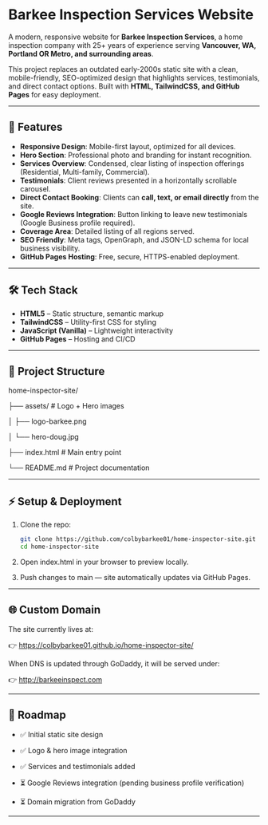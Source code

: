 # Barkee Inspection Services Website

A modern, responsive website for **Barkee Inspection Services**, a home inspection company with 25+ years of experience serving **Vancouver, WA, Portland OR Metro, and surrounding areas**.  

This project replaces an outdated early-2000s static site with a clean, mobile-friendly, SEO-optimized design that highlights services, testimonials, and direct contact options. Built with **HTML, TailwindCSS, and GitHub Pages** for easy deployment.

---

## 🚀 Features

- **Responsive Design**: Mobile-first layout, optimized for all devices.  
- **Hero Section**: Professional photo and branding for instant recognition.  
- **Services Overview**: Condensed, clear listing of inspection offerings (Residential, Multi-family, Commercial).  
- **Testimonials**: Client reviews presented in a horizontally scrollable carousel.  
- **Direct Contact Booking**: Clients can **call, text, or email directly** from the site.  
- **Google Reviews Integration**: Button linking to leave new testimonials (Google Business profile required).  
- **Coverage Area**: Detailed listing of all regions served.  
- **SEO Friendly**: Meta tags, OpenGraph, and JSON-LD schema for local business visibility.  
- **GitHub Pages Hosting**: Free, secure, HTTPS-enabled deployment.  

---

## 🛠️ Tech Stack

- **HTML5** – Static structure, semantic markup  
- **TailwindCSS** – Utility-first CSS for styling  
- **JavaScript (Vanilla)** – Lightweight interactivity  
- **GitHub Pages** – Hosting and CI/CD  

---

## 📂 Project Structure

home-inspector-site/

├── assets/ # Logo + Hero images


│ ├── logo-barkee.png

│ └── hero-doug.jpg

├── index.html # Main entry point

└── README.md # Project documentation


---

## ⚡ Setup & Deployment

1. Clone the repo:
   ```bash
   git clone https://github.com/colbybarkee01/home-inspector-site.git
   cd home-inspector-site
   ```
2. Open index.html in your browser to preview locally.
  
3. Push changes to main — site automatically updates via GitHub Pages.
  
---

## 🌐 Custom Domain

The site currently lives at:

👉 https://colbybarkee01.github.io/home-inspector-site/

When DNS is updated through GoDaddy, it will be served under:

👉 http://barkeeinspect.com

---

## 📌 Roadmap

- ✅ Initial static site design

- ✅ Logo & hero image integration

- ✅ Services and testimonials added

- ⏳ Google Reviews integration (pending business profile verification)

- ⏳ Domain migration from GoDaddy


---

